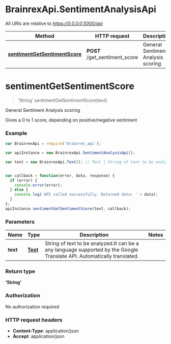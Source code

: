 # BrainrexApi.SentimentAnalysisApi

All URIs are relative to *https://0.0.0.0:5000/api*

Method | HTTP request | Description
------------- | ------------- | -------------
[**sentimentGetSentimentScore**](SentimentAnalysisApi.md#sentimentGetSentimentScore) | **POST** /get_sentiment_score | General Sentiment Analysis scoring


<a name="sentimentGetSentimentScore"></a>
# **sentimentGetSentimentScore**
> &#39;String&#39; sentimentGetSentimentScore(text)

General Sentiment Analysis scoring

Gives a 0 to 1 score, depending on positive/negative sentiment

### Example
```javascript
var BrainrexApi = require('brainrex_api');

var apiInstance = new BrainrexApi.SentimentAnalysisApi();

var text = new BrainrexApi.Text(); // Text | String of text to be analyzed.It can be a any language supported by the Google Translate API.  Automatically translated.


var callback = function(error, data, response) {
  if (error) {
    console.error(error);
  } else {
    console.log('API called successfully. Returned data: ' + data);
  }
};
apiInstance.sentimentGetSentimentScore(text, callback);
```

### Parameters

Name | Type | Description  | Notes
------------- | ------------- | ------------- | -------------
 **text** | [**Text**](Text.md)| String of text to be analyzed.It can be a any language supported by the Google Translate API.  Automatically translated. |

### Return type

**&#39;String&#39;**

### Authorization

No authorization required

### HTTP request headers

 - **Content-Type**: application/json
 - **Accept**: application/json
